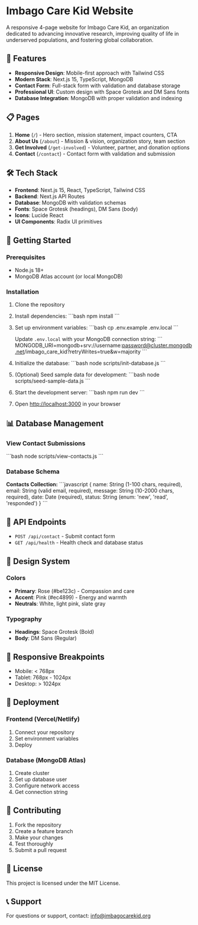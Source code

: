 # Imbago Care Kid Website

A responsive 4-page website for Imbago Care Kid, an organization dedicated to advancing innovative research, improving quality of life in underserved populations, and fostering global collaboration.

## 🚀 Features

- **Responsive Design**: Mobile-first approach with Tailwind CSS
- **Modern Stack**: Next.js 15, TypeScript, MongoDB
- **Contact Form**: Full-stack form with validation and database storage
- **Professional UI**: Custom design with Space Grotesk and DM Sans fonts
- **Database Integration**: MongoDB with proper validation and indexing

## 📋 Pages

1. **Home** (`/`) - Hero section, mission statement, impact counters, CTA
2. **About Us** (`/about`) - Mission & vision, organization story, team section
3. **Get Involved** (`/get-involved`) - Volunteer, partner, and donation options
4. **Contact** (`/contact`) - Contact form with validation and submission

## 🛠 Tech Stack

- **Frontend**: Next.js 15, React, TypeScript, Tailwind CSS
- **Backend**: Next.js API Routes
- **Database**: MongoDB with validation schemas
- **Fonts**: Space Grotesk (headings), DM Sans (body)
- **Icons**: Lucide React
- **UI Components**: Radix UI primitives

## 🚀 Getting Started

### Prerequisites

- Node.js 18+ 
- MongoDB Atlas account (or local MongoDB)

### Installation

1. Clone the repository
2. Install dependencies:
   \`\`\`bash
   npm install
   \`\`\`

3. Set up environment variables:
   \`\`\`bash
   cp .env.example .env.local
   \`\`\`
   
   Update `.env.local` with your MongoDB connection string:
   \`\`\`
   MONGODB_URI=mongodb+srv://username:password@cluster.mongodb.net/imbago_care_kid?retryWrites=true&w=majority
   \`\`\`

4. Initialize the database:
   \`\`\`bash
   node scripts/init-database.js
   \`\`\`

5. (Optional) Seed sample data for development:
   \`\`\`bash
   node scripts/seed-sample-data.js
   \`\`\`

6. Start the development server:
   \`\`\`bash
   npm run dev
   \`\`\`

7. Open [http://localhost:3000](http://localhost:3000) in your browser

## 📊 Database Management

### View Contact Submissions
\`\`\`bash
node scripts/view-contacts.js
\`\`\`

### Database Schema

**Contacts Collection:**
\`\`\`javascript
{
  name: String (1-100 chars, required),
  email: String (valid email, required),
  message: String (10-2000 chars, required),
  date: Date (required),
  status: String (enum: 'new', 'read', 'responded')
}
\`\`\`

## 🔧 API Endpoints

- `POST /api/contact` - Submit contact form
- `GET /api/health` - Health check and database status

## 🎨 Design System

### Colors
- **Primary**: Rose (#be123c) - Compassion and care
- **Accent**: Pink (#ec4899) - Energy and warmth
- **Neutrals**: White, light pink, slate gray

### Typography
- **Headings**: Space Grotesk (Bold)
- **Body**: DM Sans (Regular)

## 📱 Responsive Breakpoints

- Mobile: < 768px
- Tablet: 768px - 1024px  
- Desktop: > 1024px

## 🚀 Deployment

### Frontend (Vercel/Netlify)
1. Connect your repository
2. Set environment variables
3. Deploy

### Database (MongoDB Atlas)
1. Create cluster
2. Set up database user
3. Configure network access
4. Get connection string

## 🤝 Contributing

1. Fork the repository
2. Create a feature branch
3. Make your changes
4. Test thoroughly
5. Submit a pull request

## 📄 License

This project is licensed under the MIT License.

## 📞 Support

For questions or support, contact: info@imbagocarekid.org
